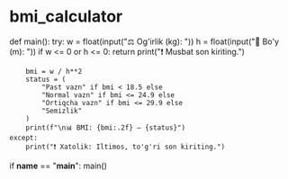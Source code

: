 # bmi_calculator
def main():
    try:
        w = float(input("⚖️  Og'irlik (kg): "))
        h = float(input("📏 Bo'y (m): "))
        if w <= 0 or h <= 0:
            return print("❗ Musbat son kiriting.")
        
        bmi = w / h**2
        status = (
            "Past vazn" if bmi < 18.5 else
            "Normal vazn" if bmi <= 24.9 else
            "Ortiqcha vazn" if bmi <= 29.9 else
            "Semizlik"
        )
        print(f"\n📊 BMI: {bmi:.2f} — {status}")
    except:
        print("❗ Xatolik: Iltimos, to'g'ri son kiriting.")

if __name__ == "__main__":
    main()
